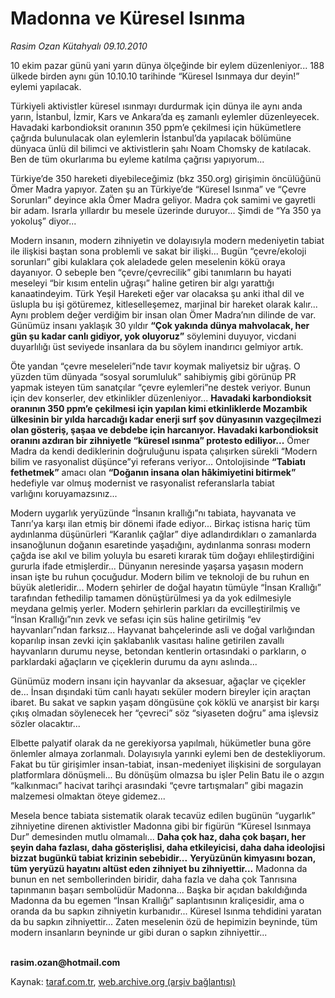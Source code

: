 # Madonna ve Küresel Isınma 

*Rasim Ozan Kütahyalı 09.10.2010*

<div class="yazi"><p>10 ekim pazar günü yani yarın dünya ölçeğinde bir eylem düzenleniyor... 188 ülkede birden aynı gün 10.10.10 tarihinde “Küresel Isınmaya dur deyin!” eylemi yapılacak. </p>
<p>Türkiyeli aktivistler küresel ısınmayı durdurmak için dünya ile aynı anda yarın, İstanbul, İzmir, Kars ve Ankara’da eş zamanlı eylemler düzenleyecek. Havadaki karbondioksit oranının 350 ppm’e çekilmesi için hükümetlere çağrıda bulunulacak olan eylemlerin İstanbul’da yapılacak bölümüne dünyaca ünlü dil bilimci ve aktivistlerin şahı Noam Chomsky de katılacak. Ben de tüm okurlarıma bu eyleme katılma çağrısı yapıyorum... </p>
<p>Türkiye’de 350 hareketi diyebileceğimiz (bkz 350.org) girişimin öncülüğünü Ömer Madra yapıyor. Zaten şu an Türkiye’de “Küresel Isınma” ve “Çevre Sorunları” deyince akla Ömer Madra geliyor. Madra çok samimi ve gayretli bir adam. Israrla yıllardır bu mesele üzerinde duruyor... Şimdi de “Ya 350 ya yokoluş” diyor... </p>
<p>Modern insanın, modern zihniyetin ve dolayısıyla modern medeniyetin tabiat ile ilişkisi baştan sona problemli ve sakat bir ilişki... Bugün “çevre/ekoloji sorunları” gibi kulaklara çok aleladede gelen meselenin kökü oraya dayanıyor. O sebeple ben “çevre/çevrecilik” gibi tanımların bu hayati meseleyi “bir kısım entelin uğraşı” haline getiren bir algı yarattığı kanaatindeyim. Türk Yeşil Hareketi eğer var olacaksa şu anki ithal dil ve üslupla bu işi götüremez, kitleselleşemez, marjinal bir hareket olarak kalır... Aynı problem değer verdiğim bir insan olan Ömer Madra’nın dilinde de var. Günümüz insanı yaklaşık 30 yıldır <b>“Çok yakında dünya mahvolacak, her gün şu kadar canlı gidiyor, yok oluyoruz”</b> söylemini duyuyor, vicdani duyarlılığı üst seviyede insanlara da bu söylem inandırıcı gelmiyor artık. </p>
<p>Öte yandan “çevre meseleleri”nde tavır koymak maliyetsiz bir uğraş. O yüzden tüm dünyada “sosyal sorumluluk” sahibiymiş gibi görünüp PR yapmak isteyen tüm sanatçılar “çevre eylemleri”ne destek veriyor. Bunun için dev konserler, dev etkinlikler düzenleniyor... <b>Havadaki karbondioksit oranının 350 ppm’e çekilmesi için yapılan kimi etkinliklerde Mozambik ülkesinin bir yılda harcadığı kadar enerji sırf şov dünyasının vazgeçilmezi olan gösteriş, şaşaa ve debdebe için harcanıyor. Havadaki karbondioksit oranını azdıran bir zihniyetle “küresel ısınma” protesto ediliyor</b><b>...</b> Ömer Madra da kendi dediklerinin doğruluğunu ispata çalışırken sürekli “Modern bilim ve rasyonalist düşünce”yi referans veriyor... Ontolojisinde <b>“Tabiatı fethetmek</b><b>”</b> amacı olan <b>“Doğanın insana olan hâkimiyetini bitirmek</b><b>”</b> hedefiyle var olmuş modernist ve rasyonalist referanslarla tabiat varlığını koruyamazsınız... </p>
<p>Modern uygarlık yeryüzünde “İnsanın krallığı”nı tabiata, hayvanata ve Tanrı’ya karşı ilan etmiş bir dönemi ifade ediyor... Birkaç istisna hariç tüm aydınlanma düşünürleri “Karanlık çağlar” diye adlandırdıkları o zamanlarda insanoğlunun doğanın esaretinde yaşadığını, aydınlanma sonrası modern çağda ise akıl ve bilim yoluyla bu esareti kırarak tüm doğayı ehlileştirdiğini gururla ifade etmişlerdir... Dünyanın neresinde yaşarsa yaşasın modern insan işte bu ruhun çocuğudur. Modern bilim ve teknoloji de bu ruhun en büyük aletleridir... Modern şehirler de doğal hayatın tümüyle “İnsan Krallığı” tarafından fethedilip tamamen dönüştürülmesi ya da yok edilmesiyle meydana gelmiş yerler. Modern şehirlerin parkları da evcilleştirilmiş ve “İnsan Krallığı”nın zevk ve sefası için süs haline getirilmiş “ev hayvanları”ndan farksız... Hayvanat bahçelerinde asli ve doğal varlığından koparılıp insan zevki için şaklabanlık vasıtası haline getirilen zavallı hayvanların durumu neyse, betondan kentlerin ortasındaki o parkların, o parklardaki ağaçların ve çiçeklerin durumu da aynı aslında... </p>
<p>Günümüz modern insanı için hayvanlar da aksesuar, ağaçlar ve çiçekler de... İnsan dışındaki tüm canlı hayatı seküler modern bireyler için araçtan ibaret. Bu sakat ve sapkın yaşam döngüsüne çok köklü ve anarşist bir karşı çıkış olmadan söylenecek her “çevreci” söz “siyaseten doğru” ama işlevsiz sözler olacaktır... </p>
<p>Elbette palyatif olarak da ne gerekiyorsa yapılmalı, hükümetler buna göre önlemler almaya zorlanmalı. Dolayısıyla yarınki eylemi ben de destekliyorum. Fakat bu tür girişimler insan-tabiat, insan-medeniyet ilişkisini de sorgulayan platformlara dönüşmeli... Bu dönüşüm olmazsa bu işler Pelin Batu ile o azgın “kalkınmacı” hacivat tarihçi arasındaki “çevre tartışmaları” gibi magazin malzemesi olmaktan öteye gidemez... </p>
<p>Mesela bence tabiata sistematik olarak tecavüz edilen bugünün “uygarlık” zihniyetine direnen aktivistler Madonna gibi bir figürün “Küresel Isınmaya Dur” demesinden mutlu olmamalı... <b>Daha çok haz, daha çok başarı, her şeyin daha fazlası, daha gösterişlisi, daha etkileyicisi, daha daha ideolojisi bizzat bugünkü tabiat krizinin sebebidir</b><b>...</b> <b>Yeryüzünün kimyasını bozan, tüm yeryüzü hayatını altüst eden zihniyet bu zihniyettir</b><b>...</b> Madonna da bunun en net sembollerinden biridir, daha fazla ve daha çok Tanrısına tapınmanın başarı sembolüdür Madonna... Başka bir açıdan bakıldığında Madonna da bu egemen “İnsan Krallığı” saplantısının kraliçesidir, ama o oranda da bu sapkın zihniyetin kurbanıdır... Küresel Isınma tehdidini yaratan da bu sapkın zihniyettir... Zaten meselenin özü de hepimizin beyninde, tüm modern insanların beyninde ur gibi duran o sapkın zihniyettir... </p>
<p><b><br/>rasim.ozan@hotmail.com</b></p></div>

Kaynak: [taraf.com.tr](http://www.taraf.com.tr:80/rasim-ozan-kutahyali/makale-madonna-ve-kuresel-isinma.htm), [web.archive.org (arşiv bağlantısı)](http://web.archive.org/web/20101010195706/http://www.taraf.com.tr:80/rasim-ozan-kutahyali/makale-madonna-ve-kuresel-isinma.htm)
